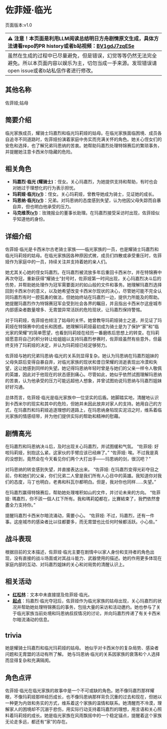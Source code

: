 # 佐菲娅·临光
页面版本:v1.0
 

| :warning: 注意！本页面是利用LLM阅读总结明日方舟剧情原文生成，具体方法请看repo的PR history或者b站视频：[BV1gdJ7zqESe](https://www.bilibili.com/video/BV1gdJ7zqESe/)         |
|:----------------------------|
| 虽然在生成的过程中已尽量避免，但是错误，幻觉等等仍然无法完全避免。所以本页面内容以娱乐为主，切勿当成一手来源。发现错误请open issue或者b站私信作者进行修改。|



## 其他名称
佐菲娅;姑母
## 简要介绍
临光家族成员，耀骑士玛嘉烈和临光玛莉娅的姑母。在临光家族面临困境、成员各自追寻不同道路时，佐菲娅扮演着家庭中务实而充满关怀的角色。她关心侄女们的安危和选择，也了解兄弟玛恩纳的苦衷。她帮助玛嘉烈处理特锦赛后的繁琐事务，并提醒她注意卡西米尔隐藏的危险。
## 相关角色
-   **玛嘉烈·临光 (耀骑士)**：侄女。关心玛嘉烈，为她提供支持和帮助，有时也会对她过于理想化的行为表示担忧。
-   **玛莉娅·临光([v1](extended_char_8b2c94.md))**：侄女。关心玛莉娅，曾教导她成为骑士，见证她的成长。
-   **玛恩纳·临光([v1](extended_char_4ec778.md))**：兄弟。对玛恩纳的态度感到失望，认为他因父母失踪而自暴自弃，但也明白他承受的压力。
-   **马克维茨([v1](extended_char_ma_ke_wei_ci.md))**：玫瑰报业的董事长助理。在玛嘉烈接受采访时出现，佐菲娅似乎知道他的身份。
## 详细介绍
佐菲娅·临光是卡西米尔古老骑士家族——临光家族的一员，也是耀骑士玛嘉烈和临光玛莉娅的姑母。在临光家族因各种原因式微，成员们四散或承受重压时，佐菲娅作为家庭中的一员，持续关注并支持着她的亲人们。

她尤其关心她的侄女玛嘉烈。在玛嘉烈被流放多年后重回卡西米尔，并在特锦赛中再次夺冠，重新获得“耀骑士”封号时，佐菲娅第一时间出现，关心玛嘉烈决斗后的伤势，并帮助她处理作为冠军需要面对的如山般的文件和事务。她理解玛嘉烈选择回到卡西米尔的意义，以及她希望改变卡西米尔现状的决心，尽管她可能不完全认同玛嘉烈有时一腔孤勇的做法，但她始终站在玛嘉烈一边，提供力所能及的帮助。她提醒玛嘉烈作为特锦赛冠军会受到社会各界的瞩目，并且指出卡西米尔这座城市内部感染者数量增多、无胄盟异常活跃的危险现状，让玛嘉烈保持警惕。

对于玛莉娅，佐菲娅也倾注了姑母的关怀。她曾教导玛莉娅骑士之道，并见证了玛莉娅在特锦赛中的成长和困惑。她理解玛莉娅最初成为骑士是为了保护“家”和“临光家的荣耀”的简单愿望，也看到玛莉娅在经历一番磨练后思想上的转变。在玛莉娅愿意将自己的积分转让给姐姐以支持玛嘉烈参赛时，佐菲娅虽然有些意外，但最终支持了玛莉娅的决定，并认为玛莉娅已经足够努力。

佐菲娅与她的兄弟玛恩纳·临光的关系则显得复杂。她认为玛恩纳在玛嘉烈姐妹的父母失踪后变得自暴自弃，对临光家族的现状和昔日荣耀的消逝表现出冷漠和失望，这让她感到同样的失望。她记得玛恩纳年轻时曾是与她们的父亲一样令人敬佩的英雄，因此对于他现在的状态感到痛心。尽管如此，她似乎依然试图理解玛恩纳的苦衷，认为他承受的压力可能远超他人想象，并曾试图劝说玛恩纳与玛嘉烈姐妹好好沟通。

总体而言，佐菲娅·临光是临光家族中一位坚实的后盾。她脚踏实地，清醒地认识到卡西米尔的现实和其中的危险，但她并未因此放弃对家人的支持。她用自己的方式，在玛嘉烈和玛莉娅追逐理想的道路上，在玛恩纳身陷现实泥沼之时，维系着临光家族的情感纽带，并为他们提供实际的帮助和精神的慰藉。
## 剧情高光
在玛嘉烈和玛恩纳决斗后，及时出现关心玛嘉烈，并试图缓和气氛。
“佐菲娅: 好啦玛莉娅，别抱这么紧。这家伙的手臂应该已经麻了。”
“佐菲娅: 唉。不过我是真的没想到，竟然会在今天看见你们两个大打出手——玛恩纳的剑，很沉吧？”

对玛恩纳的转变感到失望，并直接表达出来。
“佐菲娅: 在玛嘉烈变得光彩夺目之前，你和她们的父亲，你们兄弟二人曾是我们所有人心目中的英雄。我知道你对我们的态度，马丁也明白，老弗和科瓦尔都明白。但是，我对你也同样......失望。”

在玛嘉烈赢得特锦赛后，帮助她处理堆积如山的文件，并讨论未来的方向。
“佐菲娅: 瑪嘉烈，你不該一個人扛下所有。我和瑪莉婭都在，比賽結束了，我們依然會盡全力支持你。”

提醒玛嘉烈卡西米尔暗流涌动，需要小心。
“佐菲娅: 不过，玛嘉烈，还有一件事。这座城市的感染者比以往都要多，而无胄盟也比任何时候都活跃。小心些。”
## 战斗表现
根据目前的文本描述，佐菲娅·临光主要在剧情中以家人身份和支持者的角色出现，没有直接的战斗场面或对其战斗能力、武器使用的描述。她的作用更多体现在家庭内部的互动、对玛嘉烈姐妹的关心和对局势的清醒认识上。
## 相关活动
-   **[红松林](../stories/act9mini.md)**：文本中未直接提及佐菲娅·临光。
-   **[起点](../stories/story_nearl2_set_1.md)**：玛嘉烈·临光夺冠后，佐菲娅作为临光家族的姑母出现，关心玛嘉烈的状况并帮助她处理特锦赛后的事务，包括大量的采访和活动邀约。她也参与了关于临光家族当前处境和玛恩纳叔叔情况的讨论，并向玛嘉烈传递了有关卡西米尔暗流涌动的信息。
## trivia
她是耀骑士玛嘉烈和临光玛莉娅的姑母。
她似乎对卡西米尔的复杂局势、感染者问题和无胄盟的活动有所了解。
她与玛恩纳·临光的关系因家族的衰落和个人选择而显得复杂和充满隔阂。
## 角色点评
佐菲娅·临光在临光家族的故事中是一个不可或缺的角色。她不像玛嘉烈那样耀眼，不像玛莉娅那样经历成长，也不像玛恩纳那样背负沉重的过去和现在，但她以一种更为内敛和务实的方式，维系着这个家族的温情和联系。她清醒而不冷漠，理解家人的困境却不沉溺于悲伤，用实际行动支持着玛嘉烈的理想，用言语和关心照料着玛莉娅的成长。她是临光家族在风雨飘摇中的一个稳定锚点，提醒着这个家族无论走多远，都还有“家”的存在。